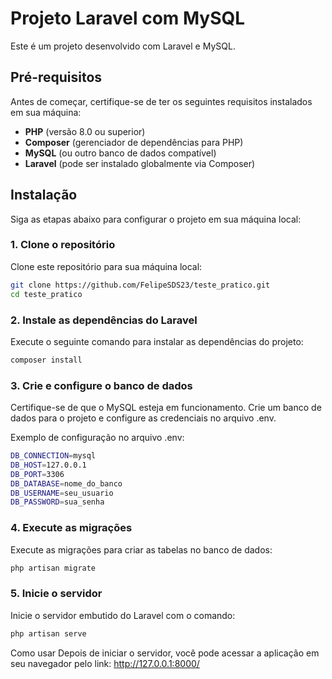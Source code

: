 # Projeto Laravel com MySQL

Este é um projeto desenvolvido com Laravel e MySQL.

## Pré-requisitos

Antes de começar, certifique-se de ter os seguintes requisitos instalados em sua máquina:

- **PHP** (versão 8.0 ou superior)
- **Composer** (gerenciador de dependências para PHP)
- **MySQL** (ou outro banco de dados compatível)
- **Laravel** (pode ser instalado globalmente via Composer)

## Instalação

Siga as etapas abaixo para configurar o projeto em sua máquina local:

### 1. Clone o repositório

Clone este repositório para sua máquina local:

```bash
git clone https://github.com/FelipeSDS23/teste_pratico.git
cd teste_pratico
```

### 2. Instale as dependências do Laravel

Execute o seguinte comando para instalar as dependências do projeto:

```bash
composer install
```

### 3. Crie e configure o banco de dados

Certifique-se de que o MySQL esteja em funcionamento. Crie um banco de dados para o projeto e configure as credenciais no arquivo .env.

Exemplo de configuração no arquivo .env:

```bash
DB_CONNECTION=mysql
DB_HOST=127.0.0.1
DB_PORT=3306
DB_DATABASE=nome_do_banco
DB_USERNAME=seu_usuario
DB_PASSWORD=sua_senha
```

### 4. Execute as migrações

Execute as migrações para criar as tabelas no banco de dados:
```bash
php artisan migrate
```

### 5. Inicie o servidor

Inicie o servidor embutido do Laravel com o comando:

```bash
php artisan serve
```

Como usar
Depois de iniciar o servidor, você pode acessar a aplicação em seu navegador pelo link: http://127.0.0.1:8000/